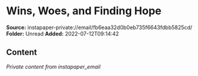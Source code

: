 # Wins, Woes, and Finding Hope

**Source:** instapaper-private://email/fb6eaa32d0b0eb735f6643fdbb5825cd/
**Folder:** Unread
**Added:** 2022-07-12T09:14:42




## Content
*Private content from instapaper_email*
